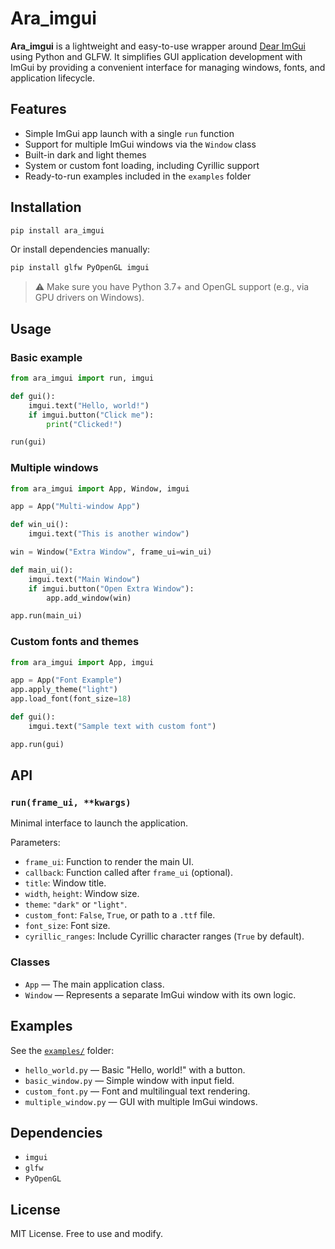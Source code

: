 # Ara_imgui

**Ara_imgui** is a lightweight and easy-to-use wrapper around [Dear ImGui](https://github.com/ocornut/imgui) using Python and GLFW. It simplifies GUI application development with ImGui by providing a convenient interface for managing windows, fonts, and application lifecycle.

## Features

- Simple ImGui app launch with a single `run` function
- Support for multiple ImGui windows via the `Window` class
- Built-in dark and light themes
- System or custom font loading, including Cyrillic support
- Ready-to-run examples included in the `examples` folder

## Installation

```bash
pip install ara_imgui
````

Or install dependencies manually:

```bash
pip install glfw PyOpenGL imgui
```

> ⚠️ Make sure you have Python 3.7+ and OpenGL support (e.g., via GPU drivers on Windows).

## Usage

### Basic example

```python
from ara_imgui import run, imgui

def gui():
    imgui.text("Hello, world!")
    if imgui.button("Click me"):
        print("Clicked!")

run(gui)
```

### Multiple windows

```python
from ara_imgui import App, Window, imgui

app = App("Multi-window App")

def win_ui():
    imgui.text("This is another window")

win = Window("Extra Window", frame_ui=win_ui)

def main_ui():
    imgui.text("Main Window")  
    if imgui.button("Open Extra Window"):
        app.add_window(win)

app.run(main_ui)
```

### Custom fonts and themes

```python
from ara_imgui import App, imgui

app = App("Font Example")
app.apply_theme("light")
app.load_font(font_size=18)

def gui():
    imgui.text("Sample text with custom font")

app.run(gui)
```

## API

### `run(frame_ui, **kwargs)`

Minimal interface to launch the application.

Parameters:

* `frame_ui`: Function to render the main UI.
* `callback`: Function called after `frame_ui` (optional).
* `title`: Window title.
* `width`, `height`: Window size.
* `theme`: `"dark"` or `"light"`.
* `custom_font`: `False`, `True`, or path to a `.ttf` file.
* `font_size`: Font size.
* `cyrillic_ranges`: Include Cyrillic character ranges (`True` by default).

### Classes

* `App` — The main application class.
* `Window` — Represents a separate ImGui window with its own logic.

## Examples

See the [`examples/`](./examples) folder:

* `hello_world.py` — Basic "Hello, world!" with a button.
* `basic_window.py` — Simple window with input field.
* `custom_font.py` — Font and multilingual text rendering.
* `multiple_window.py` — GUI with multiple ImGui windows.

## Dependencies

* `imgui`
* `glfw`
* `PyOpenGL`

## License

MIT License. Free to use and modify.